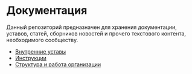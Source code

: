 # Документация

Данный репозиторий предназначен для хранения документации, уставов, статей, сборников новостей и прочего текстового контента, необходимого сообществу.

- [Внутренние уставы](Regulations)
- [Инструкции](Instructions)
- [Структура и работа организации](Organization)
